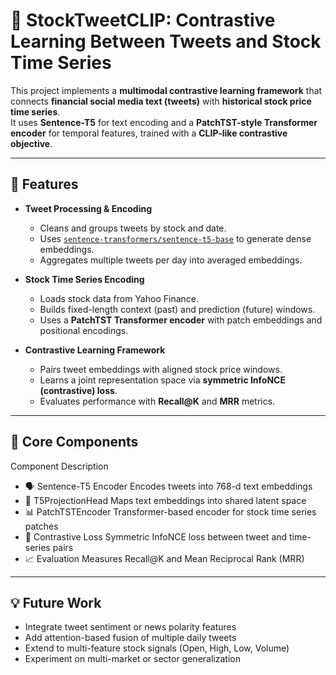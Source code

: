 # 🧠 StockTweetCLIP: Contrastive Learning Between Tweets and Stock Time Series

This project implements a **multimodal contrastive learning framework** that connects **financial social media text (tweets)** with **historical stock price time series**.  
It uses **Sentence-T5** for text encoding and a **PatchTST-style Transformer encoder** for temporal features, trained with a **CLIP-like contrastive objective**.

---

## 🚀 Features

- **Tweet Processing & Encoding**
  - Cleans and groups tweets by stock and date.
  - Uses [`sentence-transformers/sentence-t5-base`](https://huggingface.co/sentence-transformers/sentence-t5-base) to generate dense embeddings.
  - Aggregates multiple tweets per day into averaged embeddings.

- **Stock Time Series Encoding**
  - Loads stock data from Yahoo Finance.
  - Builds fixed-length context (past) and prediction (future) windows.
  - Uses a **PatchTST Transformer encoder** with patch embeddings and positional encodings.

- **Contrastive Learning Framework**
  - Pairs tweet embeddings with aligned stock price windows.
  - Learns a joint representation space via **symmetric InfoNCE (contrastive) loss**.
  - Evaluates performance with **Recall@K** and **MRR** metrics.

---

## 🧩 Core Components
Component	Description
- 🗣️ Sentence-T5 Encoder	Encodes tweets into 768-d text embeddings
- 🔁 T5ProjectionHead	Maps text embeddings into shared latent space
- 📊 PatchTSTEncoder	Transformer-based encoder for stock time series patches
- 🎯 Contrastive Loss	Symmetric InfoNCE loss between tweet and time-series pairs
- 📈 Evaluation	Measures Recall@K and Mean Reciprocal Rank (MRR)

---

## 💡 Future Work

- Integrate tweet sentiment or news polarity features
- Add attention-based fusion of multiple daily tweets
- Extend to multi-feature stock signals (Open, High, Low, Volume)
- Experiment on multi-market or sector generalization
